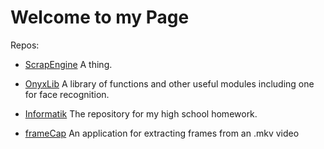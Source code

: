 # Welcome to my Page

Repos:
- [ScrapEngine](https://github.com/Ranchonyx/ScrapEngine)
A thing.

- [OnyxLib](https://github.com/Ranchonyx/OnyxLib)
A library of functions and other useful modules including one for face recognition.

- [Informatik](https://github.com/Ranchonyx/Informatik)
The repository for my high school homework.

- [frameCap](https://github.com/Ranchonyx/frameCap)
An application for extracting frames from an .mkv video
